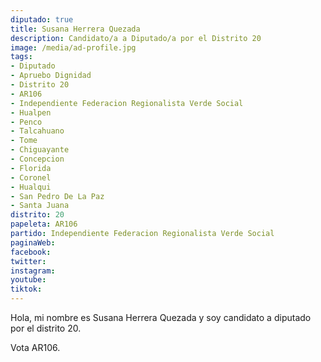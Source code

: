 ```yaml
---
diputado: true
title: Susana Herrera Quezada
description: Candidato/a a Diputado/a por el Distrito 20
image: /media/ad-profile.jpg
tags:
- Diputado
- Apruebo Dignidad
- Distrito 20
- AR106
- Independiente Federacion Regionalista Verde Social
- Hualpen
- Penco
- Talcahuano
- Tome
- Chiguayante
- Concepcion
- Florida
- Coronel
- Hualqui
- San Pedro De La Paz
- Santa Juana
distrito: 20
papeleta: AR106
partido: Independiente Federacion Regionalista Verde Social
paginaWeb:
facebook:
twitter:
instagram:
youtube:
tiktok:
---
```

Hola, mi nombre es Susana Herrera Quezada y soy candidato a diputado por el distrito 20.

Vota AR106.
